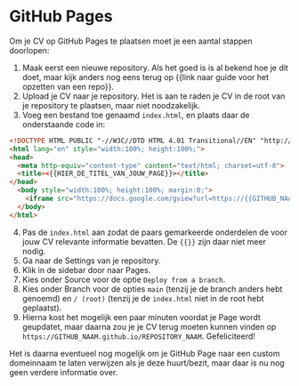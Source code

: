 # GitHub Pages

Om je CV op GitHub Pages te plaatsen moet je een aantal stappen doorlopen:

1. Maak eerst een nieuwe repository. Als het goed is is al bekend hoe je dit doet, maar kijk anders nog eens terug op {{link naar guide voor het opzetten van een repo}}.
2. Upload je CV naar je repository. Het is aan te raden je CV in de root van je repository te plaatsen, maar niet noodzakelijk.
3. Voeg een bestand toe genaamd `index.html`, en plaats daar de onderstaande code in:
```html
<!DOCTYPE HTML PUBLIC "-//W3C//DTD HTML 4.01 Transitional//EN" "http://www.w3.org/TR/html4/loose.dtd">
<html lang="en" style="width:100%; height:100%;">
<head>
  <meta http-equiv="content-type" content="text/html; charset=utf-8">
  <title><{{HIER_DE_TITEL_VAN_JOUW_PAGE}}></title>
</head>
  <body style="width:100%; height:100%; margin:0;">
    <iframe src="https://docs.google.com/gview?url=https://{{GITHUB_NAAM}}.github.io/{{PAD_NAAR_JE_PDF.pdf}}&embedded=true" style="width:100%; height:100%;" frameborder="0"></iframe>
  </body>
</html>
```
4. Pas de `index.html` aan zodat de paars gemarkeerde onderdelen de voor jouw CV relevante informatie bevatten. De ```{{}}``` zijn daar niet meer nodig.
5. Ga naar de Settings van je repository.
6. Klik in de sidebar door naar Pages.
7. Kies onder Source voor de optie `Deploy from a branch`.
8. Kies onder Branch voor de opties `main` (tenzij je de branch anders hebt genoemd) en `/ (root)` (tenzij je de `index.html` niet in de root hebt geplaatst).
9. Hierna kost het mogelijk een paar minuten voordat je Page wordt geupdatet, maar daarna zou je je CV terug moeten kunnen vinden op `https://GITHUB_NAAM.github.io/REPOSITORY_NAAM`. Gefeliciteerd! 

Het is daarna eventueel nog mogelijk om je GitHub Page naar een custom domeinnaam te laten verwijzen als je deze huurt/bezit, maar daar is nu nog geen verdere informatie over.
